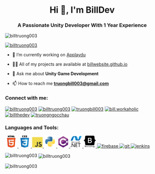 <h1 align="center">Hi 👋, I'm BillDev</h1>
<h3 align="center">A Passionate Unity Developer With 1 Year Experience</h3>

<p align="left"> <img src="https://komarev.com/ghpvc/?username=billtruong003&label=Profile%20views&color=0e75b6&style=flat" alt="billtruong003" /> </p>

<p align="left"> <a href="https://github.com/ryo-ma/github-profile-trophy"><img src="https://github-profile-trophy.vercel.app/?username=billtruong003" alt="billtruong003" /></a> </p>

- 🔭 I’m currently working on [Applaydu](https://play.google.com/store/apps/details?id=com.ferrero.applayduGP&hl=en&gl=US)

- 👨‍💻 All of my projects are available at [billwebsite.github.io](billwebsite.github.io)

- 💬 Ask me about **Unity Game Development**

- 📫 How to reach me **truongbill003@gmail.com**

<h3 align="left">Connect with me:</h3>
<p align="left">
<a href="https://dev.to/billtruong003" target="blank"><img align="center" src="https://raw.githubusercontent.com/rahuldkjain/github-profile-readme-generator/master/src/images/icons/Social/devto.svg" alt="billtruong003" height="30" width="40" /></a>
<a href="https://linkedin.com/in/billtruong003" target="blank"><img align="center" src="https://raw.githubusercontent.com/rahuldkjain/github-profile-readme-generator/master/src/images/icons/Social/linked-in-alt.svg" alt="billtruong003" height="30" width="40" /></a>
<a href="https://fb.com/truongbill003" target="blank"><img align="center" src="https://raw.githubusercontent.com/rahuldkjain/github-profile-readme-generator/master/src/images/icons/Social/facebook.svg" alt="truongbill003" height="30" width="40" /></a>
<a href="https://instagram.com/bill.workaholic" target="blank"><img align="center" src="https://raw.githubusercontent.com/rahuldkjain/github-profile-readme-generator/master/src/images/icons/Social/instagram.svg" alt="bill.workaholic" height="30" width="40" /></a>
<a href="youtube.com/@BillTheDev" target="blank"><img align="center" src="https://raw.githubusercontent.com/rahuldkjain/github-profile-readme-generator/master/src/images/icons/Social/youtube.svg" alt="billthedev" height="30" width="40" /></a>
<a href="https://discord.gg/truongngocchau" target="blank"><img align="center" src="https://raw.githubusercontent.com/rahuldkjain/github-profile-readme-generator/master/src/images/icons/Social/discord.svg" alt="truongngocchau" height="30" width="40" /></a>
</p>

<h3 align="left">Languages and Tools:</h3>
<p align="left">
  <a href="https://www.w3.org/html/" target="_blank" rel="noreferrer"> <img src="https://raw.githubusercontent.com/devicons/devicon/master/icons/html5/html5-original-wordmark.svg" alt="html5" width="40" height="40"/>
  <a href="https://www.w3schools.com/css/" target="_blank" rel="noreferrer"> <img src="https://raw.githubusercontent.com/devicons/devicon/master/icons/css3/css3-original-wordmark.svg" alt="css3" width="40" height="40"/>
  <a href="https://developer.mozilla.org/en-US/docs/Web/JavaScript" target="_blank" rel="noreferrer"> <img src="https://raw.githubusercontent.com/devicons/devicon/master/icons/javascript/javascript-original.svg" alt="javascript" width="35" height="35"/>
  <a href="https://www.python.org" target="_blank" rel="noreferrer"><img src="https://raw.githubusercontent.com/devicons/devicon/master/icons/python/python-original.svg" alt="python" width="40" height="40"/>
  <a href="https://www.w3schools.com/cs/" target="_blank" rel="noreferrer"> <img src="https://raw.githubusercontent.com/devicons/devicon/master/icons/csharp/csharp-original.svg" alt="csharp" width="38" height="38"/>
  <a href="https://dotnet.microsoft.com/" target="_blank" rel="noreferrer"> <img src="https://raw.githubusercontent.com/devicons/devicon/master/icons/dot-net/dot-net-original-wordmark.svg" alt="dotnet" width="40" height="40"/>
  <a href="https://getbootstrap.com" target="_blank" rel="noreferrer"> <img src="https://raw.githubusercontent.com/devicons/devicon/master/icons/bootstrap/bootstrap-plain-wordmark.svg" alt="bootstrap" width="40" height="40"/>
  <a href="https://firebase.google.com/" target="_blank" rel="noreferrer"> <img src="https://www.vectorlogo.zone/logos/firebase/firebase-icon.svg" alt="firebase" width="40" height="40"/>
  <a href="https://git-scm.com/" target="_blank" rel="noreferrer"> <img src="https://www.vectorlogo.zone/logos/git-scm/git-scm-icon.svg" alt="git" width="40" height="40"/>
  <a href="https://www.jenkins.io" target="_blank" rel="noreferrer"> <img src="https://www.vectorlogo.zone/logos/jenkins/jenkins-icon.svg" alt="jenkins" width="40" height="40"/> </a>
</p>


<p><img align="left" src="https://github-readme-stats.vercel.app/api/top-langs?username=billtruong003&show_icons=true&locale=en&layout=compact" alt="billtruong003" /></p>

<p>&nbsp;<img align="center" src="https://github-readme-stats.vercel.app/api?username=billtruong003&show_icons=true&locale=en" alt="billtruong003" /></p>

<p><img align="center" src="https://github-readme-streak-stats.herokuapp.com/?user=billtruong003&" alt="billtruong003" /></p>
